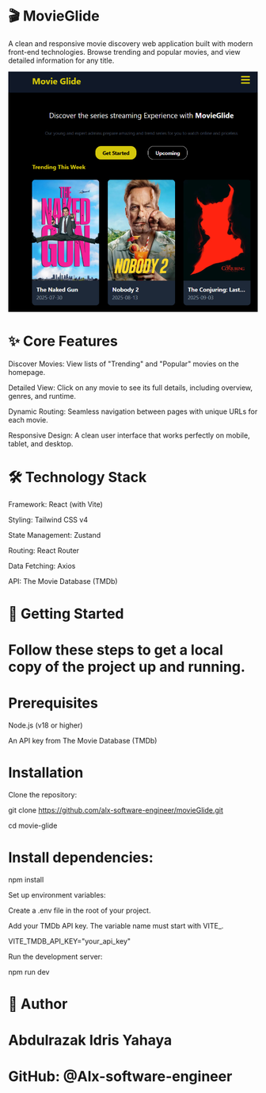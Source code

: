 # 🎬 MovieGlide

A clean and responsive movie discovery web application built with modern front-end technologies. Browse trending and popular movies, and view detailed information for any title.

![Screenshot of MovieGlide app](MyApp.PNG)

# ✨ Core Features
 Discover Movies: View lists of "Trending" and "Popular" movies on the homepage.

Detailed View: Click on any movie to see its full details, including overview, genres, and runtime.

Dynamic Routing: Seamless navigation between pages with unique URLs for each movie.

Responsive Design: A clean user interface that works perfectly on mobile, tablet, and desktop.

# 🛠️ Technology Stack

 Framework: React (with Vite)

 Styling: Tailwind CSS v4

State Management: Zustand

Routing: React Router

Data Fetching: Axios

API: The Movie Database (TMDb)

# 🚀 Getting Started

# Follow these steps to get a local copy of the project up and running.

# Prerequisites
Node.js (v18 or higher)

 An API key from The Movie Database (TMDb)

# Installation

Clone the repository:

git clone https://github.com/alx-software-engineer/movieGlide.git


cd movie-glide


# Install dependencies:

npm install

Set up environment variables:

Create a .env file in the root of your project.

Add your TMDb API key. The variable name must start with VITE_.

VITE_TMDB_API_KEY="your_api_key"

Run the development server:

npm run dev


# 👤 Author
# Abdulrazak Idris Yahaya

# GitHub: @Alx-software-engineer

